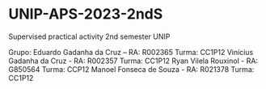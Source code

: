 # UNIP-APS-2023-2ndS
Supervised practical activity 2nd semester UNIP

Grupo:
Eduardo Gadanha da Cruz – RA: R002365 Turma: CC1P12 
Vinícius Gadanha da Cruz - RA: R002357 Turma: CC1P12
Ryan Vilela Rouxinol - RA: G850564 Turma: CCP12
Manoel Fonseca de Souza - RA: R021378 Turma: CC1P12
